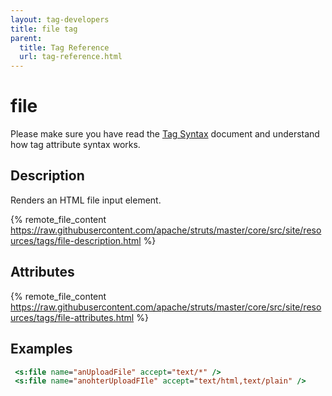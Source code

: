 ```yaml
---
layout: tag-developers
title: file tag
parent:
  title: Tag Reference
  url: tag-reference.html
---
```


# file

Please make sure you have read the [Tag Syntax](tag-syntax) document and understand how tag attribute syntax works.

## Description

Renders an HTML file input element.

{% remote_file_content https://raw.githubusercontent.com/apache/struts/master/core/src/site/resources/tags/file-description.html %}

## Attributes

{% remote_file_content https://raw.githubusercontent.com/apache/struts/master/core/src/site/resources/tags/file-attributes.html %}

## Examples

```jsp
 <s:file name="anUploadFile" accept="text/*" />
 <s:file name="anohterUploadFIle" accept="text/html,text/plain" />
```
